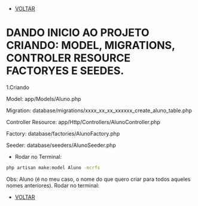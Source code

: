 - [VOLTAR](documentatian.md)
# DANDO INICIO AO PROJETO CRIANDO: MODEL, MIGRATIONS, CONTROLER RESOURCE FACTORYES E SEEDES.
1.Criando

Model: app/Models/Aluno.php

Migration: database/migrations/xxxx_xx_xx_xxxxxx_create_aluno_table.php

Controller Resource: app/Http/Controllers/AlunoController.php

Factory: database/factories/AlunoFactory.php

Seeder: database/seeders/AlunoSeeder.php


	


* Rodar no Terminal:
```sh
php artisan make:model Aluno -mcrfs
```
Obs: Aluno (é no meu caso, o nome do que quero criar para todos aqueles nomes anteriores).
Rodar no terminal:	
- [VOLTAR](documentatian.md)